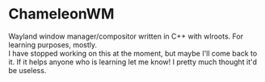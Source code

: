 # ChameleonWM
Wayland window manager/compositor written in C++ with wlroots. For learning purposes, mostly.   
I have stopped working on this at the moment, but maybe I'll come back to it. If it helps anyone who is learning let me know! I pretty much thought it'd be useless.
